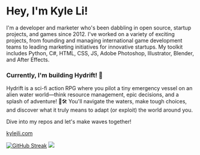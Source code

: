 # Hey, I'm Kyle Li!

I'm a developer and marketer who's been dabbling in open source, startup projects, and games since 2012. I've worked on a variety of exciting projects, from founding and managing international game development teams to leading marketing initiatives for innovative startups. My toolkit includes Python, C#, HTML, CSS, JS, Adobe Photoshop, Illustrator, Blender, and After Effects.

### Currently, I'm building **Hydrift**! 🚀

Hydrift is a sci-fi action RPG where you pilot a tiny emergency vessel on an alien water world—think resource management, epic decisions, and a splash of adventure! 🌊🛠️ You'll navigate the waters, make tough choices, and discover what it truly means to adapt (or exploit) the world around you.

Dive into my repos and let's make waves together!

[kylejli.com](https://kylejli.com)

<a href="https://kylejli.com"><img src="https://github-readme-streak-stats.herokuapp.com?user=kyleli&theme=tokyonight&hide_border=true" alt="GitHub Streak" /></a>
<a href='https://www.gitclear.com/github_profile_dynamic_readme_free?expand_widget=1' target='_blank'><img src='https://www.gitclear.com/chart_glimpses/0e495137-0577-488c-b367-bf691177ce0a.png' /></a>
